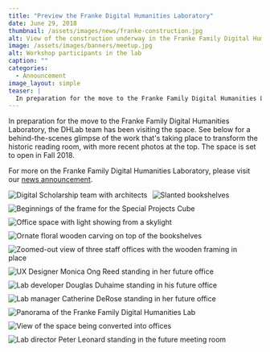 ```yaml
---
title: "Preview the Franke Digital Humanities Laboratory"
date: June 29, 2018
thumbnail: /assets/images/news/franke-construction.jpg
alt: View of the construction underway in the Franke Family Digital Humanities Laboratory
image: /assets/images/banners/meetup.jpg
alt: Workshop participants in the lab
caption: ""
categories:
  - Announcement
image_layout: simple
teaser: |
  In preparation for the move to the Franke Family Digital Humanities Laboratory, the DHLab team has been visiting the space. Get a behind-the-scenes glimpse of the work that's taking place to transform the historic reading room.
---
```

In preparation for the move to the Franke Family Digital Humanities Laboratory, the DHLab team has been visiting the space. See below for a behind-the-scenes glimpse of the work that's taking place to transform the historic reading room, with more recent photos at the top. The space is set to open in Fall 2018.

For more on the Franke Family Digital Humanities Laboratory, please visit our <a href='http://dhlab.yale.edu/news/2018-05-10-franke-renovation.html' target='_blank'>news announcement</a>.

<img src='{{site.baseurl}}/assets/images/news/franke-team-cropped.jpg'
     alt="Digital Scholarship team with architects" 
     style='float: left; margin-right: 10px; padding-bottom: 10px' />
<img src='{{site.baseurl}}/assets/images/news/franke-bookshelves.jpg'
     alt="Slanted bookshelves" 
     style='float: left; margin-right: 10px; padding-bottom: 10px' />
<img src='{{site.baseurl}}/assets/images/news/franke-cube.jpg'
     alt="Beginnings of the frame for the Special Projects Cube" 
     style='float: left; margin-right: 10px; padding-bottom: 10px' />
<img src='{{site.baseurl}}/assets/images/news/franke-office-skylight.jpg'
     alt="Office space with light showing from a skylight" 
     style='float: left; margin-right: 10px; padding-bottom: 10px' />
<img src='{{site.baseurl}}/assets/images/news/franke-relief-cropped.jpg'
     alt="Ornate floral wooden carving on top of the bookshelves" 
     style='float: left; margin-right: 10px; padding-bottom: 10px' />
<img src='{{site.baseurl}}/assets/images/news/franke-offices-side.jpg'
     alt="Zoomed-out view of three staff offices with the wooden framing in place" 
     style='float: left; margin-right: 10px; padding-bottom: 10px' />
<img src='{{site.baseurl}}/assets/images/news/franke-mor.jpg'
     alt="UX Designer Monica Ong Reed standing in her future office" 
     style='float: left; margin-right: 10px; padding-bottom: 10px' />
<img src='{{site.baseurl}}/assets/images/news/franke-dd.jpg'
     alt="Lab developer Douglas Duhaime standing in his future office" 
     style='float: left; margin-right: 10px; padding-bottom: 10px' />
<img src='{{site.baseurl}}/assets/images/news/franke-cd.jpg'
     alt="Lab manager Catherine DeRose standing in her future office" 
     style='float: left; margin-right: 10px; padding-bottom: 10px' />
<img src='{{site.baseurl}}/assets/images/news/franke-panorama.jpg'
     alt="Panorama of the Franke Family Digital Humanities Lab" 
     style='float: left; margin-right: 10px; padding-bottom: 10px' />
<img src='{{site.baseurl}}/assets/images/news/franke-offices.jpg'
     alt="View of the space being converted into offices" 
     style='float: left; margin-right: 10px; padding-bottom: 10px' />
<img src='{{site.baseurl}}/assets/images/news/franke-pl.jpg'
     alt="Lab director Peter Leonard standing in the future meeting room" 
     style='float: left; margin-right: 10px; padding-bottom: 10px' />